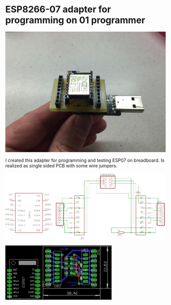 # ESP8266-07 adapter for programming on 01 programmer

![alt](/images/2017-01-17%2016.36.57.jpg?raw=true)

I created this adapter for programming and testing ESP07 on breadboard. Is realized as single sided PCB with some wire jumpers.

![alt](/images/esp07_prog_sch.png?raw=true)

![alt](/images/esp07_prog_dps.png?raw=true)

